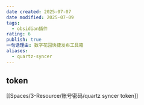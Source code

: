 ```yaml
---
date created: 2025-07-07
date modified: 2025-07-09
tags:
  - obsidian插件
rating: 6
publish: true
一句话理由: 数字花园快捷发布工具箱
aliases:
  - quartz-syncer
---
```


## token

[[Spaces/3-Resource/账号密码/quartz syncer token]]
